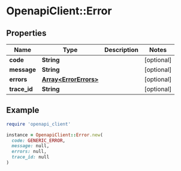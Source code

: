 # OpenapiClient::Error

## Properties

| Name | Type | Description | Notes |
| ---- | ---- | ----------- | ----- |
| **code** | **String** |  | [optional] |
| **message** | **String** |  | [optional] |
| **errors** | [**Array&lt;ErrorErrors&gt;**](ErrorErrors.md) |  | [optional] |
| **trace_id** | **String** |  | [optional] |

## Example

```ruby
require 'openapi_client'

instance = OpenapiClient::Error.new(
  code: GENERIC_ERROR,
  message: null,
  errors: null,
  trace_id: null
)
```

